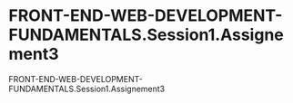 # FRONT-END-WEB-DEVELOPMENT-FUNDAMENTALS.Session1.Assignement3
FRONT-END-WEB-DEVELOPMENT-FUNDAMENTALS.Session1.Assignement3
